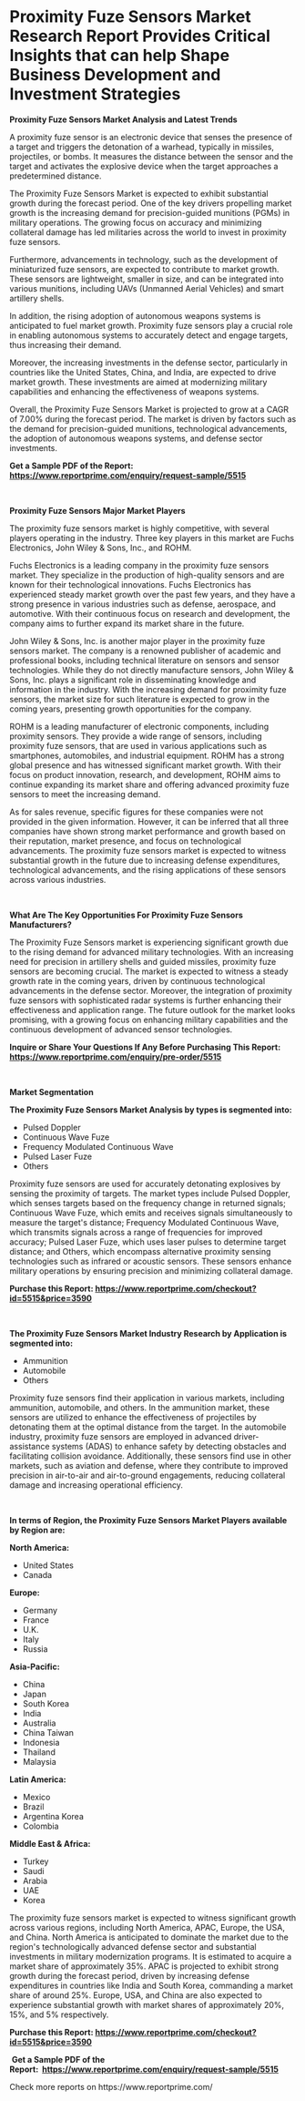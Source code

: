 <p><h1>Proximity Fuze Sensors Market Research Report Provides Critical Insights that can help Shape Business Development and Investment Strategies</h1></p><p><strong>Proximity Fuze Sensors Market Analysis and Latest Trends</strong></p>
<p><p>A proximity fuze sensor is an electronic device that senses the presence of a target and triggers the detonation of a warhead, typically in missiles, projectiles, or bombs. It measures the distance between the sensor and the target and activates the explosive device when the target approaches a predetermined distance.</p><p>The Proximity Fuze Sensors Market is expected to exhibit substantial growth during the forecast period. One of the key drivers propelling market growth is the increasing demand for precision-guided munitions (PGMs) in military operations. The growing focus on accuracy and minimizing collateral damage has led militaries across the world to invest in proximity fuze sensors.</p><p>Furthermore, advancements in technology, such as the development of miniaturized fuze sensors, are expected to contribute to market growth. These sensors are lightweight, smaller in size, and can be integrated into various munitions, including UAVs (Unmanned Aerial Vehicles) and smart artillery shells.</p><p>In addition, the rising adoption of autonomous weapons systems is anticipated to fuel market growth. Proximity fuze sensors play a crucial role in enabling autonomous systems to accurately detect and engage targets, thus increasing their demand.</p><p>Moreover, the increasing investments in the defense sector, particularly in countries like the United States, China, and India, are expected to drive market growth. These investments are aimed at modernizing military capabilities and enhancing the effectiveness of weapons systems.</p><p>Overall, the Proximity Fuze Sensors Market is projected to grow at a CAGR of 7.00% during the forecast period. The market is driven by factors such as the demand for precision-guided munitions, technological advancements, the adoption of autonomous weapons systems, and defense sector investments.</p></p>
<p><strong>Get a Sample PDF of the Report:&nbsp; <a href="https://www.reportprime.com/enquiry/request-sample/5515">https://www.reportprime.com/enquiry/request-sample/5515</a></strong></p>
<p>&nbsp;</p>
<p><strong>Proximity Fuze Sensors Major Market Players</strong></p>
<p><p>The proximity fuze sensors market is highly competitive, with several players operating in the industry. Three key players in this market are Fuchs Electronics, John Wiley & Sons, Inc., and ROHM. </p><p>Fuchs Electronics is a leading company in the proximity fuze sensors market. They specialize in the production of high-quality sensors and are known for their technological innovations. Fuchs Electronics has experienced steady market growth over the past few years, and they have a strong presence in various industries such as defense, aerospace, and automotive. With their continuous focus on research and development, the company aims to further expand its market share in the future.</p><p>John Wiley & Sons, Inc. is another major player in the proximity fuze sensors market. The company is a renowned publisher of academic and professional books, including technical literature on sensors and sensor technologies. While they do not directly manufacture sensors, John Wiley & Sons, Inc. plays a significant role in disseminating knowledge and information in the industry. With the increasing demand for proximity fuze sensors, the market size for such literature is expected to grow in the coming years, presenting growth opportunities for the company.</p><p>ROHM is a leading manufacturer of electronic components, including proximity sensors. They provide a wide range of sensors, including proximity fuze sensors, that are used in various applications such as smartphones, automobiles, and industrial equipment. ROHM has a strong global presence and has witnessed significant market growth. With their focus on product innovation, research, and development, ROHM aims to continue expanding its market share and offering advanced proximity fuze sensors to meet the increasing demand.</p><p>As for sales revenue, specific figures for these companies were not provided in the given information. However, it can be inferred that all three companies have shown strong market performance and growth based on their reputation, market presence, and focus on technological advancements. The proximity fuze sensors market is expected to witness substantial growth in the future due to increasing defense expenditures, technological advancements, and the rising applications of these sensors across various industries.</p></p>
<p>&nbsp;</p>
<p><strong>What Are The Key Opportunities For Proximity Fuze Sensors Manufacturers?</strong></p>
<p><p>The Proximity Fuze Sensors market is experiencing significant growth due to the rising demand for advanced military technologies. With an increasing need for precision in artillery shells and guided missiles, proximity fuze sensors are becoming crucial. The market is expected to witness a steady growth rate in the coming years, driven by continuous technological advancements in the defense sector. Moreover, the integration of proximity fuze sensors with sophisticated radar systems is further enhancing their effectiveness and application range. The future outlook for the market looks promising, with a growing focus on enhancing military capabilities and the continuous development of advanced sensor technologies.</p></p>
<p><strong>Inquire or Share Your Questions If Any Before Purchasing This Report: <a href="https://www.reportprime.com/enquiry/pre-order/5515">https://www.reportprime.com/enquiry/pre-order/5515</a></strong></p>
<p>&nbsp;</p>
<p><strong>Market Segmentation</strong></p>
<p><strong>The Proximity Fuze Sensors Market Analysis by types is segmented into:</strong></p>
<p><ul><li>Pulsed Doppler</li><li>Continuous Wave Fuze</li><li>Frequency Modulated Continuous Wave</li><li>Pulsed Laser Fuze</li><li>Others</li></ul></p>
<p><p>Proximity fuze sensors are used for accurately detonating explosives by sensing the proximity of targets. The market types include Pulsed Doppler, which senses targets based on the frequency change in returned signals; Continuous Wave Fuze, which emits and receives signals simultaneously to measure the target's distance; Frequency Modulated Continuous Wave, which transmits signals across a range of frequencies for improved accuracy; Pulsed Laser Fuze, which uses laser pulses to determine target distance; and Others, which encompass alternative proximity sensing technologies such as infrared or acoustic sensors. These sensors enhance military operations by ensuring precision and minimizing collateral damage.</p></p>
<p><strong>Purchase this Report:&nbsp;<a href="https://www.reportprime.com/checkout?id=5515&price=3590">https://www.reportprime.com/checkout?id=5515&price=3590</a></strong></p>
<p>&nbsp;</p>
<p><strong>The Proximity Fuze Sensors Market Industry Research by Application is segmented into:</strong></p>
<p><ul><li>Ammunition</li><li>Automobile</li><li>Others</li></ul></p>
<p><p>Proximity fuze sensors find their application in various markets, including ammunition, automobile, and others. In the ammunition market, these sensors are utilized to enhance the effectiveness of projectiles by detonating them at the optimal distance from the target. In the automobile industry, proximity fuze sensors are employed in advanced driver-assistance systems (ADAS) to enhance safety by detecting obstacles and facilitating collision avoidance. Additionally, these sensors find use in other markets, such as aviation and defense, where they contribute to improved precision in air-to-air and air-to-ground engagements, reducing collateral damage and increasing operational efficiency.</p></p>
<p>&nbsp;</p>
<p><strong>In terms of Region, the Proximity Fuze Sensors Market Players available by Region are:</strong></p>
<p>
    <p> <strong> North America: </strong>
        <ul>
            <li>United States</li>
            <li>Canada</li>
        </ul>
        </p> 
    <p> <strong> Europe: </strong>
        <ul>
            <li>Germany</li>
            <li>France</li>
            <li>U.K.</li>
            <li>Italy</li>
            <li>Russia</li>
        </ul>
        </p> 
    <p> <strong> Asia-Pacific: </strong>
        <ul>
            <li>China</li>
            <li>Japan</li>
            <li>South Korea</li>
            <li>India</li>
            <li>Australia</li>
            <li>China Taiwan</li>
            <li>Indonesia</li>
            <li>Thailand</li>
            <li>Malaysia</li>
        </ul>
        </p> 
    <p> <strong> Latin America: </strong>
        <ul>
            <li>Mexico</li>
            <li>Brazil</li>
            <li>Argentina Korea</li>
            <li>Colombia</li>
        </ul>
        </p> 
    <p> <strong> Middle East & Africa: </strong>
        <ul>
            <li>Turkey</li>
            <li>Saudi</li>
            <li>Arabia</li>
            <li>UAE</li>
            <li>Korea</li>
        </ul>
    </p>
    </p>
<p><p>The proximity fuze sensors market is expected to witness significant growth across various regions, including North America, APAC, Europe, the USA, and China. North America is anticipated to dominate the market due to the region's technologically advanced defense sector and substantial investments in military modernization programs. It is estimated to acquire a market share of approximately 35%. APAC is projected to exhibit strong growth during the forecast period, driven by increasing defense expenditures in countries like India and South Korea, commanding a market share of around 25%. Europe, USA, and China are also expected to experience substantial growth with market shares of approximately 20%, 15%, and 5% respectively.</p></p>
<p><strong>Purchase this Report: <a href="https://www.reportprime.com/checkout?id=5515&price=3590">https://www.reportprime.com/checkout?id=5515&price=3590</a></strong></p>
<p>&nbsp;<strong>Get a Sample PDF of the Report:&nbsp;&nbsp;<a href="https://www.reportprime.com/enquiry/request-sample/5515">https://www.reportprime.com/enquiry/request-sample/5515</a></strong></p>
<p><strong></strong></p>
<p>Check more reports on https://www.reportprime.com/</p>